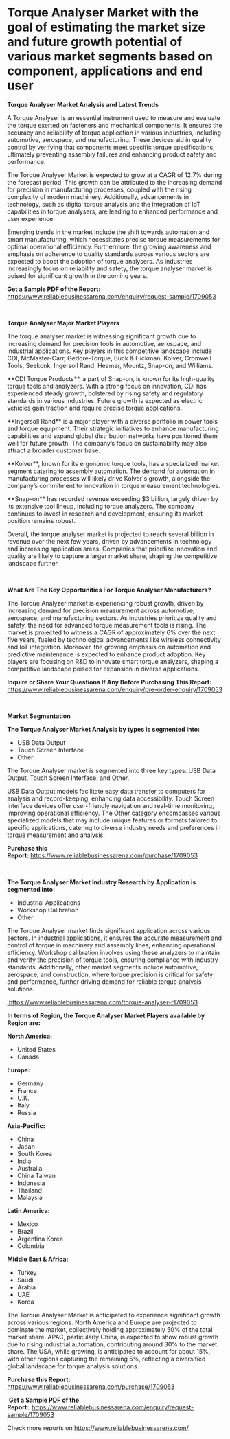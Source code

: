 <p><h1>Torque Analyser Market with the goal of estimating the market size and future growth potential of various market segments based on component, applications and end user</h1></p><p><strong>Torque Analyser Market Analysis and Latest Trends</strong></p>
<p><p>A Torque Analyser is an essential instrument used to measure and evaluate the torque exerted on fasteners and mechanical components. It ensures the accuracy and reliability of torque application in various industries, including automotive, aerospace, and manufacturing. These devices aid in quality control by verifying that components meet specific torque specifications, ultimately preventing assembly failures and enhancing product safety and performance.</p><p>The Torque Analyser Market is expected to grow at a CAGR of 12.7% during the forecast period. This growth can be attributed to the increasing demand for precision in manufacturing processes, coupled with the rising complexity of modern machinery. Additionally, advancements in technology, such as digital torque analysis and the integration of IoT capabilities in torque analysers, are leading to enhanced performance and user experience.</p><p>Emerging trends in the market include the shift towards automation and smart manufacturing, which necessitates precise torque measurements for optimal operational efficiency. Furthermore, the growing awareness and emphasis on adherence to quality standards across various sectors are expected to boost the adoption of torque analysers. As industries increasingly focus on reliability and safety, the torque analyser market is poised for significant growth in the coming years.</p></p>
<p><strong>Get a Sample PDF of the Report:&nbsp;</strong> <a href="https://www.reliablebusinessarena.com/enquiry/request-sample/1709053?utm_campaign=1420&utm_medium=2&utm_source=Github&utm_content=ia&utm_term=27032025&utm_id=torque-analyser">https://www.reliablebusinessarena.com/enquiry/request-sample/1709053</a></p>
<p>&nbsp;</p>
<p><strong>Torque Analyser Major Market Players</strong></p>
<p><p>The torque analyser market is witnessing significant growth due to increasing demand for precision tools in automotive, aerospace, and industrial applications. Key players in this competitive landscape include CDI, McMaster-Carr, Gedore-Torque, Buck & Hickman, Kolver, Cromwell Tools, Seekonk, Ingersoll Rand, Heamar, Mountz, Snap-on, and Williams.</p><p>**CDI Torque Products**, a part of Snap-on, is known for its high-quality torque tools and analyzers. With a strong focus on innovation, CDI has experienced steady growth, bolstered by rising safety and regulatory standards in various industries. Future growth is expected as electric vehicles gain traction and require precise torque applications.</p><p>**Ingersoll Rand** is a major player with a diverse portfolio in power tools and torque equipment. Their strategic initiatives to enhance manufacturing capabilities and expand global distribution networks have positioned them well for future growth. The company’s focus on sustainability may also attract a broader customer base.</p><p>**Kolver**, known for its ergonomic torque tools, has a specialized market segment catering to assembly automation. The demand for automation in manufacturing processes will likely drive Kolver's growth, alongside the company’s commitment to innovation in torque measurement technologies.</p><p>**Snap-on** has recorded revenue exceeding $3 billion, largely driven by its extensive tool lineup, including torque analyzers. The company continues to invest in research and development, ensuring its market position remains robust.</p><p>Overall, the torque analyser market is projected to reach several billion in revenue over the next few years, driven by advancements in technology and increasing application areas. Companies that prioritize innovation and quality are likely to capture a larger market share, shaping the competitive landscape further.</p></p>
<p>&nbsp;</p>
<p><strong>What Are The Key Opportunities For Torque Analyser Manufacturers?</strong></p>
<p><p>The Torque Analyzer market is experiencing robust growth, driven by increasing demand for precision measurement across automotive, aerospace, and manufacturing sectors. As industries prioritize quality and safety, the need for advanced torque measurement tools is rising. The market is projected to witness a CAGR of approximately 6% over the next five years, fueled by technological advancements like wireless connectivity and IoT integration. Moreover, the growing emphasis on automation and predictive maintenance is expected to enhance product adoption. Key players are focusing on R&D to innovate smart torque analyzers, shaping a competitive landscape poised for expansion in diverse applications.</p></p>
<p><strong>Inquire or Share Your Questions If Any Before Purchasing This Report:</strong> <a href="https://www.reliablebusinessarena.com/enquiry/pre-order-enquiry/1709053?utm_campaign=1420&utm_medium=2&utm_source=Github&utm_content=ia&utm_term=27032025&utm_id=torque-analyser">https://www.reliablebusinessarena.com/enquiry/pre-order-enquiry/1709053</a></p>
<p>&nbsp;</p>
<p><strong>Market Segmentation</strong></p>
<p><strong>The Torque Analyser Market Analysis by types is segmented into:</strong></p>
<p><ul><li>USB Data Output</li><li>Touch Screen Interface</li><li>Other</li></ul></p>
<p><p>The Torque Analyser market is segmented into three key types: USB Data Output, Touch Screen Interface, and Other. </p><p>USB Data Output models facilitate easy data transfer to computers for analysis and record-keeping, enhancing data accessibility. Touch Screen Interface devices offer user-friendly navigation and real-time monitoring, improving operational efficiency. The Other category encompasses various specialized models that may include unique features or formats tailored to specific applications, catering to diverse industry needs and preferences in torque measurement and analysis.</p></p>
<p><strong>Purchase this Report:&nbsp;</strong><a href="https://www.reliablebusinessarena.com/purchase/1709053?utm_campaign=1420&utm_medium=2&utm_source=Github&utm_content=ia&utm_term=27032025&utm_id=torque-analyser">https://www.reliablebusinessarena.com/purchase/1709053</a></p>
<p>&nbsp;</p>
<p><strong>The Torque Analyser Market Industry Research by Application is segmented into:</strong></p>
<p><ul><li>Industrial Applications</li><li>Workshop Calibration</li><li>Other</li></ul></p>
<p><p>The Torque Analyser market finds significant application across various sectors. In industrial applications, it ensures the accurate measurement and control of torque in machinery and assembly lines, enhancing operational efficiency. Workshop calibration involves using these analyzers to maintain and verify the precision of torque tools, ensuring compliance with industry standards. Additionally, other market segments include automotive, aerospace, and construction, where torque precision is critical for safety and performance, further driving demand for reliable torque analysis solutions.</p></p>
<p><a href="https://www.reliablebusinessarena.com/torque-analyser-r1709053?utm_campaign=1420&utm_medium=2&utm_source=Github&utm_content=ia&utm_term=27032025&utm_id=torque-analyser">&nbsp;https://www.reliablebusinessarena.com/torque-analyser-r1709053</a></p>
<p><strong>In terms of Region, the Torque Analyser Market Players available by Region are:</strong></p>
<p>
    <p> <strong> North America: </strong>
        <ul>
            <li>United States</li>
            <li>Canada</li>
        </ul>
        </p> 
    <p> <strong> Europe: </strong>
        <ul>
            <li>Germany</li>
            <li>France</li>
            <li>U.K.</li>
            <li>Italy</li>
            <li>Russia</li>
        </ul>
        </p> 
    <p> <strong> Asia-Pacific: </strong>
        <ul>
            <li>China</li>
            <li>Japan</li>
            <li>South Korea</li>
            <li>India</li>
            <li>Australia</li>
            <li>China Taiwan</li>
            <li>Indonesia</li>
            <li>Thailand</li>
            <li>Malaysia</li>
        </ul>
        </p> 
    <p> <strong> Latin America: </strong>
        <ul>
            <li>Mexico</li>
            <li>Brazil</li>
            <li>Argentina Korea</li>
            <li>Colombia</li>
        </ul>
        </p> 
    <p> <strong> Middle East & Africa: </strong>
        <ul>
            <li>Turkey</li>
            <li>Saudi</li>
            <li>Arabia</li>
            <li>UAE</li>
            <li>Korea</li>
        </ul>
    </p>
    </p>
<p><p>The Torque Analyser Market is anticipated to experience significant growth across various regions. North America and Europe are projected to dominate the market, collectively holding approximately 50% of the total market share. APAC, particularly China, is expected to show robust growth due to rising industrial automation, contributing around 30% to the market share. The USA, while growing, is anticipated to account for about 15%, with other regions capturing the remaining 5%, reflecting a diversified global landscape for torque analysis solutions.</p></p>
<p><strong>Purchase this Report: </strong><a href="https://www.reliablebusinessarena.com/purchase/1709053?utm_campaign=1420&utm_medium=2&utm_source=Github&utm_content=ia&utm_term=27032025&utm_id=torque-analyser">https://www.reliablebusinessarena.com/purchase/1709053</a></p>
<p>&nbsp;<strong>Get a Sample PDF of the Report:&nbsp;&nbsp;</strong><a href="https://www.reliablebusinessarena.com/enquiry/request-sample/1709053?utm_campaign=1420&utm_medium=2&utm_source=Github&utm_content=ia&utm_term=27032025&utm_id=torque-analyser">https://www.reliablebusinessarena.com/enquiry/request-sample/1709053</a></p>
<p><strong></strong></p>
<p>Check more reports on <a href="https://www.reliablebusinessarena.com/?utm_campaign=1420&utm_medium=2&utm_source=Github&utm_content=ia&utm_term=27032025&utm_id=torque-analyser">https://www.reliablebusinessarena.com/</a></p>